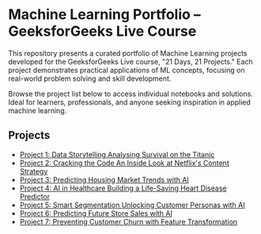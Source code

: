 
# Machine Learning Portfolio – GeeksforGeeks Live Course

This repository presents a curated portfolio of Machine Learning projects developed for the GeeksforGeeks Live course, "21 Days, 21 Projects." Each project demonstrates practical applications of ML concepts, focusing on real-world problem solving and skill development.

Browse the project list below to access individual notebooks and solutions. Ideal for learners, professionals, and anyone seeking inspiration in applied machine learning.

## Projects

- [Project 1: Data Storytelling Analysing Survival on the Titanic](https://github.com/ArnavLabh/ML-Projects-GFG/tree/main/01_Data_Storytelling_Analysing_Survival_on_the_Titanic)
- [Project 2: Cracking the Code An Inside Look at Netflix's Content Strategy](https://github.com/ArnavLabh/ML-Projects-GFG/tree/main/02_Cracking_the_Code_An_Inside_Look_at_Netflix's_Content_Strategy)
- [Project 3: Predicting Housing Market Trends with AI](https://github.com/ArnavLabh/ML-Projects-GFG/tree/main/03_Predicting_Housing_Market_Trends_with_AI)
- [Project 4: AI in Healthcare Building a Life-Saving Heart Disease Predictor](https://github.com/ArnavLabh/ML-Projects-GFG/tree/main/04_AI_in_Healthcare_Building_a_Life_Saving_Heart_Disease_Predictor)
- [Project 5: Smart Segmentation Unlocking Customer Personas with AI](https://github.com/ArnavLabh/ML-Projects-GFG/tree/main/05_Smart_Segmentation_Unlocking_Customer_Personas_with_AI)
- [Project 6: Predicting Future Store Sales with AI](https://github.com/ArnavLabh/ML-Projects-GFG/tree/main/06_Predicting_Future_Store_Sales_with_AI)
- [Project 7: Preventing Customer Churn with Feature Transformation](#)